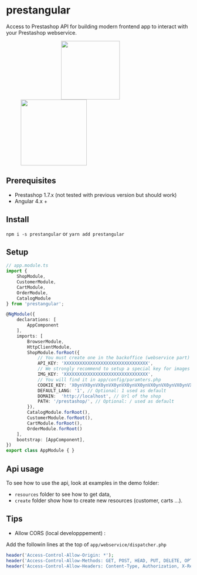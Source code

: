 # prestangular

Access to Prestashop API for building modern frontend app to interact with your Prestashop webservice.

<img src="https://assets.prestashop2.com/en/system/files/filedepot/15/media_1_prestashop-vertical.png" width="160" style="margin-left:150px"><img src="https://angular.io/assets/images/logos/angular/angular.svg" width="180" style="margin-left:40px">

## Prerequisites

- Prestashop 1.7.x (not tested with previous version but should work)
- Angular 4.x +

## Install

`npm i -s prestangular` or `yarn add prestangular`

## Setup

```ts
// app.module.ts
import {
    ShopModule,
    CustomerModule,
    CartModule,
    OrderModule,
    CatalogModule
} from 'prestangular';

@NgModule({
    declarations: [
        AppComponent
    ],
    imports: [
        BrowserModule,
        HttpClientModule,
        ShopModule.forRoot({
            // You must create one in the backoffice (webservice part)
            API_KEY: 'XXXXXXXXXXXXXXXXXXXXXXXXXXXXXXXX',
            // We strongly recommend to setup a special key for images with only reading rights
            IMG_KEY: 'XXXXXXXXXXXXXXXXXXXXXXXXXXXXXXXX',
            // You will find it in app/config/paramters.php
            COOKIE_KEY: 'X0ynVX0ynVX0ynVX0ynVX0ynVX0ynVX0ynVX0ynVX0ynVX0ynVX0ynVX',
            DEFAULT_LANG: '1', // Optional: 1 used as default
            DOMAIN:  'http://localhost', // Url of the shop
            PATH: '/prestashop/', // Optional: / used as default
        }),
        CatalogModule.forRoot(),
        CustomerModule.forRoot(),
        CartModule.forRoot(),
        OrderModule.forRoot()
    ],
    bootstrap: [AppComponent],
})
export class AppModule { }
```

## Api usage

To see how to use the api, look at examples in the demo folder:

- `resources` folder to see how to get data,
- `create` folder show how to create new resources (customer, carts ...).

## Tips

- Allow CORS (local developppement) :

Add the followin lines at the top of `app/webservice/dispatcher.php`

```php
header('Access-Control-Allow-Origin: *');
header('Access-Control-Allow-Methods: GET, POST, HEAD, PUT, DELETE, OPTIONS');
header('Access-Control-Allow-Headers: Content-Type, Authorization, X-Request-With');
```
